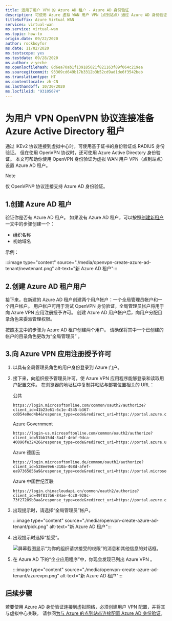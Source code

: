```yaml
---
title: 适用于用户 VPN 的 Azure AD 租户 - Azure AD 身份验证
description: 可使用 Azure 虚拟 WAN 用户 VPN（点到站点）通过 Azure AD 身份验证连接到 VNet
titleSuffix: Azure Virtual WAN
services: virtual-wan
ms.service: virtual-wan
ms.topic: how-to
origin.date: 09/22/2020
author: rockboyfor
ms.date: 11/02/2020
ms.testscope: yes
ms.testdate: 09/28/2020
ms.author: v-yeche
ms.openlocfilehash: 8d6ea70ab1f139185021f821163f89f064c219ea
ms.sourcegitcommit: 93309cd649b17b3312b3b52cd9ad1de6f3542beb
ms.translationtype: HT
ms.contentlocale: zh-CN
ms.lasthandoff: 10/30/2020
ms.locfileid: "93105674"
---
```

# <a name="prepare-azure-active-directory-tenant-for-user-vpn-openvpn-protocol-connections"></a>为用户 VPN OpenVPN 协议连接准备 Azure Active Directory 租户

通过 IKEv2 协议连接到虚拟中心时，可使用基于证书的身份验证或 RADIUS 身份验证。 但在使用 OpenVPN 协议时，还可使用 Azure Active Directory 身份验证。 本文可帮助你使用 OpenVPN 身份验证为虚拟 WAN 用户 VPN（点到站点）设置 Azure AD 租户。

> [!NOTE]
> 仅 OpenVPN&reg; 协议连接支持 Azure AD 身份验证。
>

<a name="tenant"></a>
## <a name="1-create-the-azure-ad-tenant"></a>1.创建 Azure AD 租户

验证你是否有 Azure AD 租户。 如果没有 Azure AD 租户，可以按照[创建新租户](../active-directory/fundamentals/active-directory-access-create-new-tenant.md)一文中的步骤创建一个：

* 组织名称
* 初始域名

示例：

:::image type="content" source="./media/openvpn-create-azure-ad-tenant/newtenant.png" alt-text="新 Azure AD 租户":::

<a name="users"></a>
## <a name="2-create-azure-ad-tenant-users"></a>2.创建 Azure AD 租户用户

接下来，在新建的 Azure AD 租户创建两个用户帐户：一个全局管理员帐户和一个用户帐户。 用户帐户可用于测试 OpenVPN 身份验证，全局管理员帐户将用于向 Azure VPN 应用注册授予许可。 创建 Azure AD 用户帐户后，向用户分配目录角色来委派管理权限。

按照[本文](../active-directory/fundamentals/add-users-azure-active-directory.md)中的步骤为 Azure AD 租户创建两个用户。 请确保将其中一个已创建的帐户的目录角色更改为“全局管理员” 。

<a name="enable-authentication"></a>
## <a name="3-grant-consent-to-the-azure-vpn-app-registration"></a>3.向 Azure VPN 应用注册授予许可

1. 以具有全局管理员角色的用户身份登录到 Azure 门户。

2. 接下来，向组织授予管理员许可，使 Azure VPN 应用程序能够登录和读取用户配置文件。 在浏览器的地址栏中复制并粘贴与部署位置相关的 URL：

    <!--MOONCAKE: CUSTOMIZE-->
    <!--UPDATE CAREFULLY-->
    
    公共

    ```
    https://login.microsoftonline.com/common/oauth2/authorize?client_id=41b23e61-6c1e-4545-b367-cd054e0ed4b4&response_type=code&redirect_uri=https://portal.azure.com&nonce=1234&prompt=admin_consent
    ````

    Azure Government

    ```
    https://login-us.microsoftonline.com/common/oauth2/authorize?client_id=51bb15d4-3a4f-4ebf-9dca-40096fe32426&response_type=code&redirect_uri=https://portal.azure.us&nonce=1234&prompt=admin_consent
    ````

    Azure 德国云

    ```
    https://login.microsoftonline.de/common/oauth2/authorize?client_id=538ee9e6-310a-468d-afef-ea97365856a9&response_type=code&redirect_uri=https://portal.microsoftazure.de&nonce=1234&prompt=admin_consent
    ````
    
    <!--CORRECT ON https://login.microsoftonline.de/-->
    
    Azure 中国世纪互联

    ```
    https://login.chinacloudapi.cn/common/oauth2/authorize?client_id=49f817b6-84ae-4cc0-928c-73f27289b3aa&response_type=code&redirect_uri=https://portal.azure.cn&nonce=1234&prompt=admin_consent
    ```
    
    <!--MOONCAKE: CUSTOMIZE-->
    <!--UPDATE CAREFULLY-->
    
3. 出现提示时，请选择“全局管理员”帐户。

    :::image type="content" source="./media/openvpn-create-azure-ad-tenant/pick.png" alt-text="新 Azure AD 租户":::

4. 出现提示时选择“接受”。

    ![屏幕截图显示“为你的组织请求接受的权限”的消息和其他信息的对话框。](./media/openvpn-create-azure-ad-tenant/accept.jpg)

5. 在 Azure AD 下的“企业应用程序”中，你现会发现已列出 Azure VPN 。

    :::image type="content" source="./media/openvpn-create-azure-ad-tenant/azurevpn.png" alt-text="新 Azure AD 租户":::

## <a name="next-steps"></a>后续步骤

若要使用 Azure AD 身份验证连接到虚拟网络，必须创建用户 VPN 配置，并将其与虚拟中心关联。 请参阅[为与 Azure 的点到站点连接配置 Azure AD 身份验证](virtual-wan-point-to-site-azure-ad.md)。

<!-- Update_Description: update meta properties, wording update, update link -->